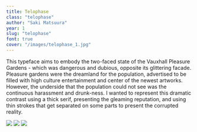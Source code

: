 ```yaml
---
title: Telophase
class: "telophase"
author: "Saki Matsuura"
year: 1
slug: "telophase"
font: true
cover: "/images/telophase_1.jpg"
---
```


This typeface aims to embody the two-faced state of the Vauxhall Pleasure Gardens - which was dangerous and dubious, opposite its glittering facade. Pleasure gardens were the dreamland for the population, advertised to be filled with high culture entertainment and center of the newest artworks. However, the underside that the population could not see was the continuous harassment and drunk-ness. I wanted to represent this dramatic contrast using a thick serif, presenting the gleaming reputation, and using thin strokes that get separated on some parts to present the corrupted reality.

![](/images/telophase_1.jpg)
![](/images/telophase_2.jpg)
![](/images/telophase_3.jpg)

